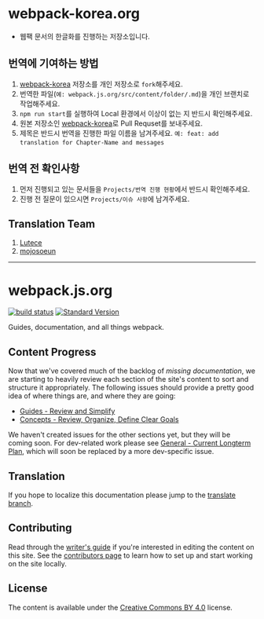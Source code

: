 # webpack-korea.org  
- 웹팩 문서의 한글화를 진행하는 저장소입니다.

## 번역에 기여하는 방법 
1. [webpack-korea](https://github.com/webpack-korea/webpack.js.org) 저장소를 개인 저장소로 `fork`해주세요.
2. 번역한 파일(`예: webpack.js.org/src/content/folder/.md`)을 개인 브랜치로 작업해주세요. 
3. `npm run start`를 실행하여 Local 환경에서 이상이 없는 지 반드시 확인해주세요. 
4. 원본 저장소인 [webpack-korea](https://github.com/webpack-korea/webpack.js.org)로 Pull Requset를 보내주세요. 
5. 제목은 반드시 번역을 진행한 파일 이름을 남겨주세요. `예: feat: add translation for Chapter-Name and messages` 

## 번역 전 확인사항 
1. 먼저 진행되고 있는 문서들을 `Projects/번역 진행 현황`에서 반드시 확인해주세요. 
2. 진행 전 질문이 있으시면 `Projects/이슈 사항`에 남겨주세요.

## Translation Team 
1. [Lutece](https://github.com/Lutece)
2. [mojosoeun](https://github.com/mojosoeun)

---

# webpack.js.org

[![build status](https://secure.travis-ci.org/webpack/webpack.js.org.svg)](http://travis-ci.org/webpack/webpack.js.org)
[![Standard Version](https://img.shields.io/badge/release-standard%20version-brightgreen.svg)](https://github.com/conventional-changelog/standard-version)

Guides, documentation, and all things webpack.


## Content Progress

Now that we've covered much of the backlog of _missing documentation_, we are starting
to heavily review each section of the site's content to sort and structure it appropriately.
The following issues should provide a pretty good idea of where things are, and where
they are going:

- [Guides - Review and Simplify][1]
- [Concepts - Review, Organize, Define Clear Goals][2]

We haven't created issues for the other sections yet, but they will be coming soon. For
dev-related work please see [General - Current Longterm Plan][3], which will soon be
replaced by a more dev-specific issue.


## Translation

If you hope to localize this documentation please jump to the [translate branch][4].


## Contributing

Read through the [writer's guide][7] if you're interested in editing the content on this
site. See the [contributors page][5] to learn how to set up and start working on the site
locally.


## License

The content is available under the [Creative Commons BY 4.0][6] license.


[1]: https://github.com/webpack/webpack.js.org/issues/1258
[2]: https://github.com/webpack/webpack.js.org/issues/1386
[3]: https://github.com/webpack/webpack.js.org/issues/1380
[4]: https://github.com/webpack/webpack.js.org/tree/translation
[5]: https://github.com/webpack/webpack.js.org/blob/master/.github/CONTRIBUTING.md
[6]: https://creativecommons.org/licenses/by/4.0/
[7]: https://webpack.js.org/writers-guide
